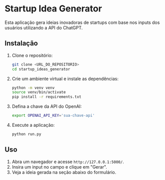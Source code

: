 # Startup Idea Generator

Esta aplicação gera ideias inovadoras de startups com base nos inputs dos usuários utilizando a API do ChatGPT.

## Instalação

1. Clone o repositório:
    ```bash
    git clone <URL_DO_REPOSITORIO>
    cd startup_ideas_generator
    ```

2. Crie um ambiente virtual e instale as dependências:
    ```bash
    python -m venv venv
    source venv/bin/activate
    pip install -r requirements.txt
    ```

3. Defina a chave da API do OpenAI:
    ```bash
    export OPENAI_API_KEY='sua-chave-api'
    ```

4. Execute a aplicação:
    ```bash
    python run.py
    ```

## Uso

1. Abra um navegador e acesse `http://127.0.0.1:5000/`.
2. Insira um input no campo e clique em "Gerar".
3. Veja a ideia gerada na seção abaixo do formulário.


